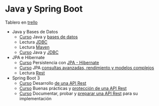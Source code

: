 # Java y Spring Boot

Tablero en [trello](https://trello.com/b/gWJsG18e/g5-formaci%C3%B3n-spring-boot)

- Java y Bases de Datos
  - [Curso](https://app.aluracursos.com/course/introduccion-sql-mysql-manipule-consulte-datos)
Java y [bases de datos](./base_de_datos.md)
  - Lectura [JDBC](https://www.aluracursos.com/blog/conociendo-el-jdbc)
  - Lectura [Maven](https://www.aluracursos.com/blog/que-es-maven)
  - [Curso](https://app.aluracursos.com/course/java-jdbc-trabajando-base-datos)
  Java y [JDBC](./jdbc.md)
- JPA e Hibernate
  - [Curso](https://app.aluracursos.com/course/persistencia-jpa-hibernate)
Persistencia con [JPA - Hibernate](./jpa_persistencia_hibernate.md)
  - [Curso](https://app.aluracursos.com/course/java-jpa-consultas-avanzadas-rendimiento-modelos-complejos)
JPA [consultas avanzadas, rendimiento y modelos complejos](./jpa_avanzado.md)
  - Lectura [Rest](https://www.aluracursos.com/blog/rest-concepto-y-fundamentos)
- Spring Boot 3
  - [Curso](https://app.aluracursos.com/course/spring-boot-3-desarrollar-api-rest-java)
Desarrollo [de una API Rest](./spring_boot_1.md)
  - [Curso](https://app.aluracursos.com/course/spring-boot-3-aplique-practicas-proteja-api-rest)
Buenas prácticas y [protección de una API Rest](./spring_boot_2.md)
  - [Curso](https://app.aluracursos.com/course/spring-boot-3-api-para-su-implementacion)
Documentar, probar y [preparar una API Rest](./spring_boot_3.md) para su implementación

